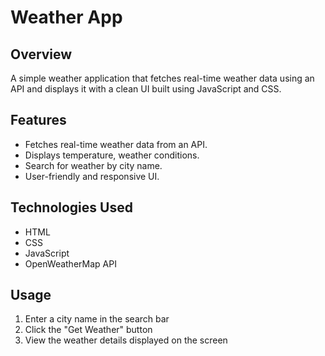 
# Weather App

## Overview
A simple weather application that fetches real-time weather data using an API and displays it with a clean UI built using JavaScript and CSS.

## Features
- Fetches real-time weather data from an API.
- Displays temperature, weather conditions.
- Search for weather by city name.
- User-friendly and responsive UI.

## Technologies Used
- HTML
- CSS
- JavaScript
- OpenWeatherMap API

## Usage
1. Enter a city name in the search bar
2. Click the "Get Weather" button
3. View the weather details displayed on the screen